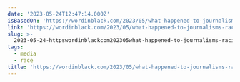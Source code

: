 ```yaml
---
date: '2023-05-24T12:47:14.000Z'
isBasedOn: 'https://wordinblack.com/2023/05/what-happened-to-journalisms-racial-reckoning/'
link: 'https://wordinblack.com/2023/05/what-happened-to-journalisms-racial-reckoning/'
slug: >-
  2023-05-24-httpswordinblackcom202305what-happened-to-journalisms-racial-reckoning
tags:
  - media
  - race
title: 'https://wordinblack.com/2023/05/what-happened-to-journalisms-racial-reckoning/'
---
```



